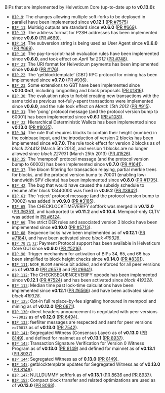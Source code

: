 BIPs that are implemented by Helveticum Core (up-to-date up to **v0.13.0**):

* [`BIP 9`](https://github.com/helveticum/bips/blob/master/bip-0009.mediawiki): The changes allowing multiple soft-forks to be deployed in parallel have been implemented since **v0.12.1**  ([PR #7575](https://github.com/helveticum/helveticum/pull/7575))
* [`BIP 11`](https://github.com/helveticum/bips/blob/master/bip-0011.mediawiki): Multisig outputs are standard since **v0.6.0** ([PR #669](https://github.com/helveticum/helveticum/pull/669)).
* [`BIP 13`](https://github.com/helveticum/bips/blob/master/bip-0013.mediawiki): The address format for P2SH addresses has been implemented since **v0.6.0** ([PR #669](https://github.com/helveticum/helveticum/pull/669)).
* [`BIP 14`](https://github.com/helveticum/bips/blob/master/bip-0014.mediawiki): The subversion string is being used as User Agent since **v0.6.0** ([PR #669](https://github.com/helveticum/helveticum/pull/669)).
* [`BIP 16`](https://github.com/helveticum/bips/blob/master/bip-0016.mediawiki): The pay-to-script-hash evaluation rules have been implemented since **v0.6.0**, and took effect on *April 1st 2012* ([PR #748](https://github.com/helveticum/helveticum/pull/748)).
* [`BIP 21`](https://github.com/helveticum/bips/blob/master/bip-0021.mediawiki): The URI format for Helveticum payments has been implemented since **v0.6.0** ([PR #176](https://github.com/helveticum/helveticum/pull/176)).
* [`BIP 22`](https://github.com/helveticum/bips/blob/master/bip-0022.mediawiki): The 'getblocktemplate' (GBT) RPC protocol for mining has been implemented since **v0.7.0** ([PR #936](https://github.com/helveticum/helveticum/pull/936)).
* [`BIP 23`](https://github.com/helveticum/bips/blob/master/bip-0023.mediawiki): Some extensions to GBT have been implemented since **v0.10.0rc1**, including longpolling and block proposals ([PR #1816](https://github.com/helveticum/helveticum/pull/1816)).
* [`BIP 30`](https://github.com/helveticum/bips/blob/master/bip-0030.mediawiki): The evaluation rules to forbid creating new transactions with the same txid as previous not-fully-spent transactions were implemented since **v0.6.0**, and the rule took effect on *March 15th 2012* ([PR #915](https://github.com/helveticum/helveticum/pull/915)).
* [`BIP 31`](https://github.com/helveticum/bips/blob/master/bip-0031.mediawiki): The 'pong' protocol message (and the protocol version bump to 60001) has been implemented since **v0.6.1** ([PR #1081](https://github.com/helveticum/helveticum/pull/1081)).
* [`BIP 32`](https://github.com/helveticum/bips/blob/master/bip-0032.mediawiki): Hierarchical Deterministic Wallets has been implemented since **v0.13.0** ([PR #8035](https://github.com/helveticum/helveticum/pull/8035)).
* [`BIP 34`](https://github.com/helveticum/bips/blob/master/bip-0034.mediawiki): The rule that requires blocks to contain their height (number) in the coinbase input, and the introduction of version 2 blocks has been implemented since **v0.7.0**. The rule took effect for version 2 blocks as of *block 224413* (March 5th 2013), and version 1 blocks are no longer allowed since *block 227931* (March 25th 2013) ([PR #1526](https://github.com/helveticum/helveticum/pull/1526)).
* [`BIP 35`](https://github.com/helveticum/bips/blob/master/bip-0035.mediawiki): The 'mempool' protocol message (and the protocol version bump to 60002) has been implemented since **v0.7.0** ([PR #1641](https://github.com/helveticum/helveticum/pull/1641)).
* [`BIP 37`](https://github.com/helveticum/bips/blob/master/bip-0037.mediawiki): The bloom filtering for transaction relaying, partial merkle trees for blocks, and the protocol version bump to 70001 (enabling low-bandwidth SPV clients) has been implemented since **v0.8.0** ([PR #1795](https://github.com/helveticum/helveticum/pull/1795)).
* [`BIP 42`](https://github.com/helveticum/bips/blob/master/bip-0042.mediawiki): The bug that would have caused the subsidy schedule to resume after block 13440000 was fixed in **v0.9.2** ([PR #3842](https://github.com/helveticum/helveticum/pull/3842)).
* [`BIP 61`](https://github.com/helveticum/bips/blob/master/bip-0061.mediawiki): The 'reject' protocol message (and the protocol version bump to 70002) was added in **v0.9.0** ([PR #3185](https://github.com/helveticum/helveticum/pull/3185)).
* [`BIP 65`](https://github.com/helveticum/bips/blob/master/bip-0065.mediawiki): The CHECKLOCKTIMEVERIFY softfork was merged in **v0.12.0** ([PR #6351](https://github.com/helveticum/helveticum/pull/6351)), and backported to **v0.11.2** and **v0.10.4**. Mempool-only CLTV was added in [PR #6124](https://github.com/helveticum/helveticum/pull/6124).
* [`BIP 66`](https://github.com/helveticum/bips/blob/master/bip-0066.mediawiki): The strict DER rules and associated version 3 blocks have been implemented since **v0.10.0** ([PR #5713](https://github.com/helveticum/helveticum/pull/5713)).
* [`BIP 68`](https://github.com/helveticum/bips/blob/master/bip-0068.mediawiki): Sequence locks have been implemented as of **v0.12.1**  ([PR #7184](https://github.com/helveticum/helveticum/pull/7184)), and have been activated since *block 419328*.
* [`BIP 70`](https://github.com/helveticum/bips/blob/master/bip-0070.mediawiki) [`71`](https://github.com/helveticum/bips/blob/master/bip-0071.mediawiki) [`72`](https://github.com/helveticum/bips/blob/master/bip-0072.mediawiki): Payment Protocol support has been available in Helveticum Core GUI since **v0.9.0** ([PR #5216](https://github.com/helveticum/helveticum/pull/5216)).
* [`BIP 90`](https://github.com/helveticum/bips/blob/master/bip-0090.mediawiki): Trigger mechanism for activation of BIPs 34, 65, and 66 has been simplified to block height checks since **v0.14.0** ([PR #8391](https://github.com/helveticum/helveticum/pull/8391)).
* [`BIP 111`](https://github.com/helveticum/bips/blob/master/bip-0111.mediawiki): `NODE_BLOOM` service bit added, and enforced for all peer versions as of **v0.13.0** ([PR #6579](https://github.com/helveticum/helveticum/pull/6579) and [PR #6641](https://github.com/helveticum/helveticum/pull/6641)).
* [`BIP 112`](https://github.com/helveticum/bips/blob/master/bip-0112.mediawiki): The CHECKSEQUENCEVERIFY opcode has been implemented since **v0.12.1** ([PR #7524](https://github.com/helveticum/helveticum/pull/7524)) and has been activated since *block 419328*.
* [`BIP 113`](https://github.com/helveticum/bips/blob/master/bip-0113.mediawiki): Median time past lock-time calculations have been implemented since **v0.12.1** ([PR #6566](https://github.com/helveticum/helveticum/pull/6566)) and have been activated since *block 419328*.
* [`BIP 125`](https://github.com/helveticum/bips/blob/master/bip-0125.mediawiki): Opt-in full replace-by-fee signaling honoured in mempool and mining as of **v0.12.0** ([PR 6871](https://github.com/helveticum/helveticum/pull/6871)).
* [`BIP 130`](https://github.com/helveticum/bips/blob/master/bip-0130.mediawiki): direct headers announcement is negotiated with peer versions `>=70012` as of **v0.12.0** ([PR 6494](https://github.com/helveticum/helveticum/pull/6494)).
* [`BIP 133`](https://github.com/helveticum/bips/blob/master/bip-0133.mediawiki): feefilter messages are respected and sent for peer versions `>=70013` as of **v0.13.0** ([PR 7542](https://github.com/helveticum/helveticum/pull/7542)).
* [`BIP 141`](https://github.com/helveticum/bips/blob/master/bip-0141.mediawiki): Segregated Witness (Consensus Layer) as of **v0.13.0** ([PR 8149](https://github.com/helveticum/helveticum/pull/8149)), and defined for mainnet as of **v0.13.1** ([PR 8937](https://github.com/helveticum/helveticum/pull/8937)).
* [`BIP 143`](https://github.com/helveticum/bips/blob/master/bip-0143.mediawiki): Transaction Signature Verification for Version 0 Witness Program as of **v0.13.0** ([PR 8149](https://github.com/helveticum/helveticum/pull/8149)) and defined for mainnet as of **v0.13.1** ([PR 8937](https://github.com/helveticum/helveticum/pull/8937)).
* [`BIP 144`](https://github.com/helveticum/bips/blob/master/bip-0144.mediawiki): Segregated Witness as of **0.13.0** ([PR 8149](https://github.com/helveticum/helveticum/pull/8149)).
* [`BIP 145`](https://github.com/helveticum/bips/blob/master/bip-0145.mediawiki): getblocktemplate updates for Segregated Witness as of **v0.13.0** ([PR 8149](https://github.com/helveticum/helveticum/pull/8149)).
* [`BIP 147`](https://github.com/helveticum/bips/blob/master/bip-0147.mediawiki): NULLDUMMY softfork as of **v0.13.1** ([PR 8636](https://github.com/helveticum/helveticum/pull/8636) and [PR 8937](https://github.com/helveticum/helveticum/pull/8937)).
* [`BIP 152`](https://github.com/helveticum/bips/blob/master/bip-0152.mediawiki): Compact block transfer and related optimizations are used as of **v0.13.0** ([PR 8068](https://github.com/helveticum/helveticum/pull/8068)).
